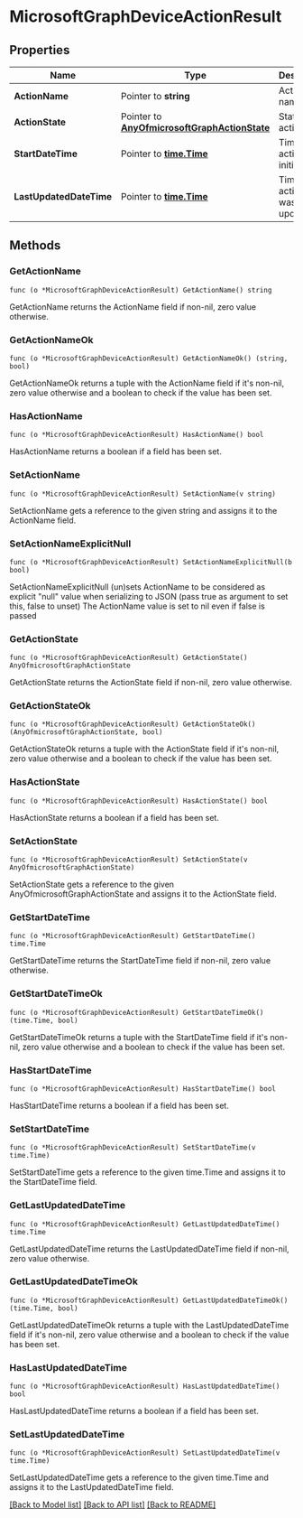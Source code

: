 # MicrosoftGraphDeviceActionResult

## Properties

Name | Type | Description | Notes
------------ | ------------- | ------------- | -------------
**ActionName** | Pointer to **string** | Action name | [optional] 
**ActionState** | Pointer to [**AnyOfmicrosoftGraphActionState**](anyOf&lt;microsoft.graph.actionState&gt;.md) | State of the action | [optional] 
**StartDateTime** | Pointer to [**time.Time**](time.Time.md) | Time the action was initiated | [optional] 
**LastUpdatedDateTime** | Pointer to [**time.Time**](time.Time.md) | Time the action state was last updated | [optional] 

## Methods

### GetActionName

`func (o *MicrosoftGraphDeviceActionResult) GetActionName() string`

GetActionName returns the ActionName field if non-nil, zero value otherwise.

### GetActionNameOk

`func (o *MicrosoftGraphDeviceActionResult) GetActionNameOk() (string, bool)`

GetActionNameOk returns a tuple with the ActionName field if it's non-nil, zero value otherwise
and a boolean to check if the value has been set.

### HasActionName

`func (o *MicrosoftGraphDeviceActionResult) HasActionName() bool`

HasActionName returns a boolean if a field has been set.

### SetActionName

`func (o *MicrosoftGraphDeviceActionResult) SetActionName(v string)`

SetActionName gets a reference to the given string and assigns it to the ActionName field.

### SetActionNameExplicitNull

`func (o *MicrosoftGraphDeviceActionResult) SetActionNameExplicitNull(b bool)`

SetActionNameExplicitNull (un)sets ActionName to be considered as explicit "null" value
when serializing to JSON (pass true as argument to set this, false to unset)
The ActionName value is set to nil even if false is passed
### GetActionState

`func (o *MicrosoftGraphDeviceActionResult) GetActionState() AnyOfmicrosoftGraphActionState`

GetActionState returns the ActionState field if non-nil, zero value otherwise.

### GetActionStateOk

`func (o *MicrosoftGraphDeviceActionResult) GetActionStateOk() (AnyOfmicrosoftGraphActionState, bool)`

GetActionStateOk returns a tuple with the ActionState field if it's non-nil, zero value otherwise
and a boolean to check if the value has been set.

### HasActionState

`func (o *MicrosoftGraphDeviceActionResult) HasActionState() bool`

HasActionState returns a boolean if a field has been set.

### SetActionState

`func (o *MicrosoftGraphDeviceActionResult) SetActionState(v AnyOfmicrosoftGraphActionState)`

SetActionState gets a reference to the given AnyOfmicrosoftGraphActionState and assigns it to the ActionState field.

### GetStartDateTime

`func (o *MicrosoftGraphDeviceActionResult) GetStartDateTime() time.Time`

GetStartDateTime returns the StartDateTime field if non-nil, zero value otherwise.

### GetStartDateTimeOk

`func (o *MicrosoftGraphDeviceActionResult) GetStartDateTimeOk() (time.Time, bool)`

GetStartDateTimeOk returns a tuple with the StartDateTime field if it's non-nil, zero value otherwise
and a boolean to check if the value has been set.

### HasStartDateTime

`func (o *MicrosoftGraphDeviceActionResult) HasStartDateTime() bool`

HasStartDateTime returns a boolean if a field has been set.

### SetStartDateTime

`func (o *MicrosoftGraphDeviceActionResult) SetStartDateTime(v time.Time)`

SetStartDateTime gets a reference to the given time.Time and assigns it to the StartDateTime field.

### GetLastUpdatedDateTime

`func (o *MicrosoftGraphDeviceActionResult) GetLastUpdatedDateTime() time.Time`

GetLastUpdatedDateTime returns the LastUpdatedDateTime field if non-nil, zero value otherwise.

### GetLastUpdatedDateTimeOk

`func (o *MicrosoftGraphDeviceActionResult) GetLastUpdatedDateTimeOk() (time.Time, bool)`

GetLastUpdatedDateTimeOk returns a tuple with the LastUpdatedDateTime field if it's non-nil, zero value otherwise
and a boolean to check if the value has been set.

### HasLastUpdatedDateTime

`func (o *MicrosoftGraphDeviceActionResult) HasLastUpdatedDateTime() bool`

HasLastUpdatedDateTime returns a boolean if a field has been set.

### SetLastUpdatedDateTime

`func (o *MicrosoftGraphDeviceActionResult) SetLastUpdatedDateTime(v time.Time)`

SetLastUpdatedDateTime gets a reference to the given time.Time and assigns it to the LastUpdatedDateTime field.


[[Back to Model list]](../README.md#documentation-for-models) [[Back to API list]](../README.md#documentation-for-api-endpoints) [[Back to README]](../README.md)


